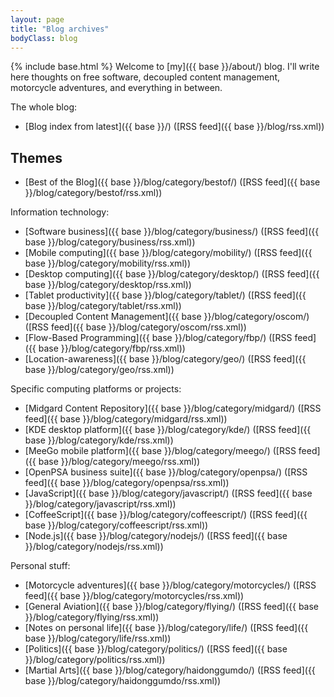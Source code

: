 ```yaml
---
layout: page
title: "Blog archives"
bodyClass: blog
---
```

{% include base.html %}
Welcome to [my]({{ base }}/about/) blog. I'll write here thoughts on free software, decoupled content management, motorcycle adventures, and everything in between.

The whole blog:

* [Blog index from latest]({{ base }}/) ([RSS feed]({{ base }}/blog/rss.xml))

## Themes

* [Best of the Blog]({{ base }}/blog/category/bestof/) ([RSS feed]({{ base }}/blog/category/bestof/rss.xml))

Information technology:

* [Software business]({{ base }}/blog/category/business/) ([RSS feed]({{ base }}/blog/category/business/rss.xml))
* [Mobile computing]({{ base }}/blog/category/mobility/) ([RSS feed]({{ base }}/blog/category/mobility/rss.xml))
* [Desktop computing]({{ base }}/blog/category/desktop/) ([RSS feed]({{ base }}/blog/category/desktop/rss.xml))
* [Tablet productivity]({{ base }}/blog/category/tablet/) ([RSS feed]({{ base }}/blog/category/tablet/rss.xml))
* [Decoupled Content Management]({{ base }}/blog/category/oscom/) ([RSS feed]({{ base }}/blog/category/oscom/rss.xml))
* [Flow-Based Programming]({{ base }}/blog/category/fbp/) ([RSS feed]({{ base }}/blog/category/fbp/rss.xml))
* [Location-awareness]({{ base }}/blog/category/geo/) ([RSS feed]({{ base }}/blog/category/geo/rss.xml))

Specific computing platforms or projects:

* [Midgard Content Repository]({{ base }}/blog/category/midgard/) ([RSS feed]({{ base }}/blog/category/midgard/rss.xml))
* [KDE desktop platform]({{ base }}/blog/category/kde/) ([RSS feed]({{ base }}/blog/category/kde/rss.xml))
* [MeeGo mobile platform]({{ base }}/blog/category/meego/) ([RSS feed]({{ base }}/blog/category/meego/rss.xml))
* [OpenPSA business suite]({{ base }}/blog/category/openpsa/) ([RSS feed]({{ base }}/blog/category/openpsa/rss.xml))
* [JavaScript]({{ base }}/blog/category/javascript/) ([RSS feed]({{ base }}/blog/category/javascript/rss.xml))
* [CoffeeScript]({{ base }}/blog/category/coffeescript/) ([RSS feed]({{ base }}/blog/category/coffeescript/rss.xml))
* [Node.js]({{ base }}/blog/category/nodejs/) ([RSS feed]({{ base }}/blog/category/nodejs/rss.xml))

Personal stuff:

* [Motorcycle adventures]({{ base }}/blog/category/motorcycles/) ([RSS feed]({{ base }}/blog/category/motorcycles/rss.xml))
* [General Aviation]({{ base }}/blog/category/flying/) ([RSS feed]({{ base }}/blog/category/flying/rss.xml))
* [Notes on personal life]({{ base }}/blog/category/life/) ([RSS feed]({{ base }}/blog/category/life/rss.xml))
* [Politics]({{ base }}/blog/category/politics/) ([RSS feed]({{ base }}/blog/category/politics/rss.xml))
* [Martial Arts]({{ base }}/blog/category/haidonggumdo/) ([RSS feed]({{ base }}/blog/category/haidonggumdo/rss.xml))

